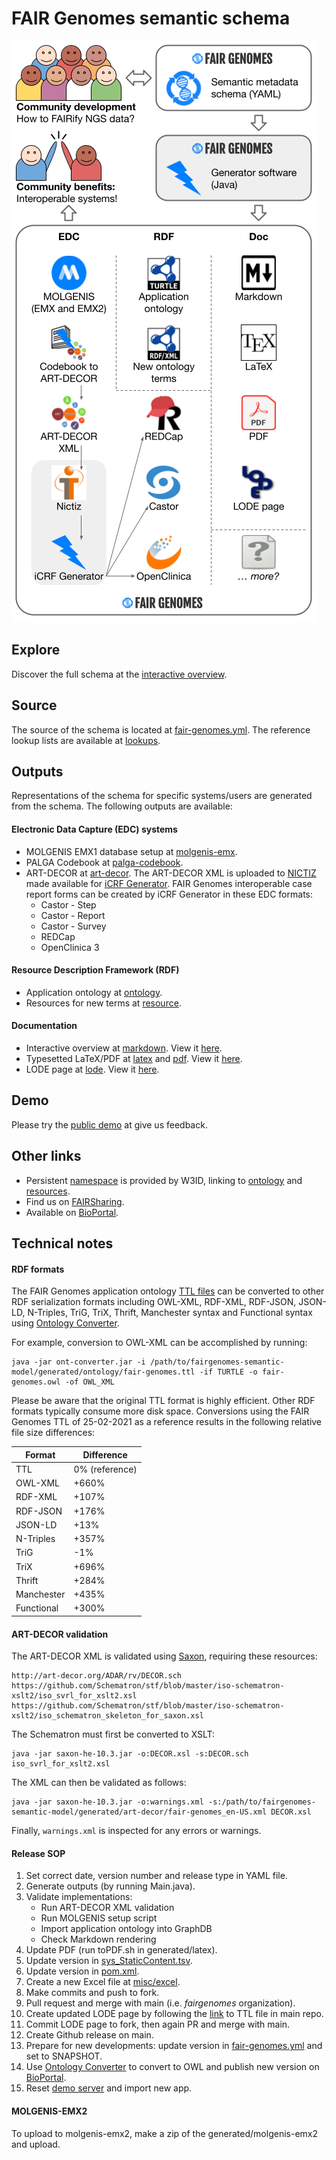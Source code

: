 # FAIR Genomes semantic schema

![FAIR Genomes NGS FAIRification flow](misc/fg-ngs-fairification-flow.png)

## Explore

Discover the full schema at the [interactive overview](generated/markdown/fairgenomes-semantic-model.md). 

## Source

The source of the schema is located at [fair-genomes.yml](fair-genomes.yml). The reference lookup lists are available at [lookups](lookups).

## Outputs

Representations of the schema for specific systems/users are generated from the schema. The following outputs are available:

#### Electronic Data Capture (EDC) systems

- MOLGENIS EMX1 database setup at [molgenis-emx](generated/molgenis-emx).
- PALGA Codebook at [palga-codebook](generated/palga-codebook).
- ART-DECOR at [art-decor](generated/art-decor). The ART-DECOR XML is uploaded to [NICTIZ](https://decor.nictiz.nl/art-decor/decor-datasets--fairgenomes) made available for [iCRF Generator](https://github.com/aderidder/iCRFGenerator). FAIR Genomes interoperable case report forms can be created by iCRF Generator in these EDC formats:
  - Castor - Step
  - Castor - Report
  - Castor - Survey
  - REDCap
  - OpenClinica 3

#### Resource Description Framework (RDF)

- Application ontology at [ontology](generated/ontology).
- Resources for new terms at [resource](generated/resource).

#### Documentation

- Interactive overview at [markdown](generated/markdown). View it [here](generated/markdown/fairgenomes-semantic-model.md).
- Typesetted LaTeX/PDF at [latex](generated/latex) and [pdf](derived/pdf). View it [here](derived/pdf/fair-genomes.pdf).
- LODE page at [lode](derived/ontology/lode). View it [here](https://w3id.org/fair-genomes/ontology).

## Demo
Please try the [public demo](https://fairgenomes-acc.gcc.rug.nl) at give us feedback.

## Other links
- Persistent [namespace](https://w3id.org/fair-genomes) is provided by W3ID, linking to [ontology](https://w3id.org/fair-genomes/ontology) and [resources](https://w3id.org/fair-genomes/resource/FG_0000001).
- Find us on [FAIRSharing](https://fairsharing.org/bsg-s001533/).
- Available on [BioPortal](https://bioportal.bioontology.org/ontologies/FG).

## Technical notes

#### RDF formats

The FAIR Genomes application ontology [TTL files](generated/ontology) can be converted to other RDF serialization formats including OWL-XML, RDF-XML, RDF-JSON, JSON-LD, N-Triples, TriG, TriX, Thrift, Manchester syntax and Functional syntax using [Ontology Converter](https://github.com/sszuev/ont-converter/releases/tag/v1.0).

For example, conversion to OWL-XML can be accomplished by running: 
```
java -jar ont-converter.jar -i /path/to/fairgenomes-semantic-model/generated/ontology/fair-genomes.ttl -if TURTLE -o fair-genomes.owl -of OWL_XML
```

Please be aware that the original TTL format is highly efficient. Other RDF formats typically consume more disk space. Conversions using the FAIR Genomes TTL of 25-02-2021 as a reference results in the following relative file size differences:

| Format | Difference |
|---|---|
| TTL | 0% (reference) |
| OWL-XML | +660% |
| RDF-XML | +107% |
| RDF-JSON | +176% |
| JSON-LD | +13% |
| N-Triples | +357% |
| TriG | -1% |
| TriX | +696% |
| Thrift | +284% |
| Manchester | +435% |
| Functional | +300% |

#### ART-DECOR validation

The ART-DECOR XML is validated using [Saxon](http://saxon.sourceforge.net), requiring these resources:
```
http://art-decor.org/ADAR/rv/DECOR.sch
https://github.com/Schematron/stf/blob/master/iso-schematron-xslt2/iso_svrl_for_xslt2.xsl
https://github.com/Schematron/stf/blob/master/iso-schematron-xslt2/iso_schematron_skeleton_for_saxon.xsl
```
The Schematron must first be converted to XSLT:
```
java -jar saxon-he-10.3.jar -o:DECOR.xsl -s:DECOR.sch iso_svrl_for_xslt2.xsl
```
The XML can then be validated as follows:
```
java -jar saxon-he-10.3.jar -o:warnings.xml -s:/path/to/fairgenomes-semantic-model/generated/art-decor/fair-genomes_en-US.xml DECOR.xsl
```
Finally, `warnings.xml` is inspected for any errors or warnings.

#### Release SOP

1. Set correct date, version number and release type in YAML file.
2. Generate outputs (by running Main.java).
3. Validate implementations:
    - Run ART-DECOR XML validation
    - Run MOLGENIS setup script
    - Import application ontology into GraphDB
    - Check Markdown rendering
4. Update PDF (run toPDF.sh in generated/latex).
5. Update version in [sys_StaticContent.tsv](misc/molgenis/other/sys_StaticContent.tsv).
6. Update version in [pom.xml](pom.xml).
7. Create a new Excel file at [misc/excel](misc/excel).
8. Make commits and push to fork.
9. Pull request and merge with main (i.e. _fairgenomes_ organization).
10. Create updated LODE page by following the [link](http://150.146.207.114/lode/extract?url=https%3A%2F%2Fraw.githubusercontent.com%2Ffairgenomes%2Ffairgenomes-semantic-model%2Fmain%2Fgenerated%2Fontology%2Ffair-genomes.ttl&owlapi=true&lang=en) to TTL file in main repo.
11. Commit LODE page to fork, then again PR and merge with main.
12. Create Github release on main.
13. Prepare for new developments: update version in [fair-genomes.yml](fair-genomes.yml) and set to SNAPSHOT.
14. Use [Ontology Converter](https://github.com/sszuev/ont-converter/releases/tag/v1.0) to convert to OWL and publish new version on [BioPortal](https://bioportal.bioontology.org/ontologies/FG).
15. Reset [demo server](https://fairgenomes-acc.gcc.rug.nl/) and import new app.

#### MOLGENIS-EMX2

To upload to molgenis-emx2, make a zip of the generated/molgenis-emx2 and upload.
